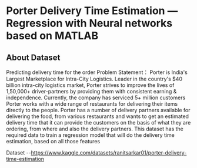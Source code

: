 # Porter Delivery Time Estimation — Regression with Neural networks based on MATLAB
## About Dataset
Predicting delivery time for the order
Problem Statement：
Porter is India's Largest Marketplace for Intra-City Logistics. Leader in the country's $40 billion intra-city logistics market, Porter strives to improve the lives of 1,50,000+ driver-partners by providing them with consistent earning & independence. Currently, the company has serviced 5+ million customers
Porter works with a wide range of restaurants for delivering their items directly to the people.
Porter has a number of delivery partners available for delivering the food, from various restaurants and wants to get an estimated delivery time that it can provide the customers on the basis of what they are ordering, from where and also the delivery partners.
This dataset has the required data to train a regression model that will do the delivery time estimation, based on all those features

Dataset --https://www.kaggle.com/datasets/ranitsarkar01/porter-delivery-time-estimation
